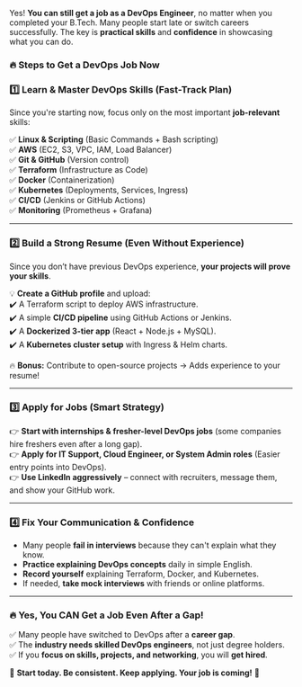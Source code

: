 Yes! **You can still get a job as a DevOps Engineer**, no matter when you completed your B.Tech. Many people start late or switch careers successfully. The key is **practical skills** and **confidence** in showcasing what you can do.  

### **🔥 Steps to Get a DevOps Job Now**  

### **1️⃣ Learn & Master DevOps Skills (Fast-Track Plan)**
Since you're starting now, focus only on the most important **job-relevant** skills:  

✅ **Linux & Scripting** (Basic Commands + Bash scripting)  
✅ **AWS** (EC2, S3, VPC, IAM, Load Balancer)  
✅ **Git & GitHub** (Version control)  
✅ **Terraform** (Infrastructure as Code)  
✅ **Docker** (Containerization)  
✅ **Kubernetes** (Deployments, Services, Ingress)  
✅ **CI/CD** (Jenkins or GitHub Actions)  
✅ **Monitoring** (Prometheus + Grafana)  

---

### **2️⃣ Build a Strong Resume (Even Without Experience)**
Since you don’t have previous DevOps experience, **your projects will prove your skills**.  

💡 **Create a GitHub profile** and upload:  
✔️ A Terraform script to deploy AWS infrastructure.  
✔️ A simple **CI/CD pipeline** using GitHub Actions or Jenkins.  
✔️ A **Dockerized 3-tier app** (React + Node.js + MySQL).  
✔️ A **Kubernetes cluster setup** with Ingress & Helm charts.  

🔥 **Bonus:** Contribute to open-source projects → Adds experience to your resume!  

---

### **3️⃣ Apply for Jobs (Smart Strategy)**
👉 **Start with internships & fresher-level DevOps jobs** (some companies hire freshers even after a long gap).  
👉 **Apply for IT Support, Cloud Engineer, or System Admin roles** (Easier entry points into DevOps).  
👉 **Use LinkedIn aggressively** – connect with recruiters, message them, and show your GitHub work.  

---

### **4️⃣ Fix Your Communication & Confidence**
- Many people **fail in interviews** because they can't explain what they know.  
- **Practice explaining DevOps concepts** daily in simple English.  
- **Record yourself** explaining Terraform, Docker, and Kubernetes.  
- If needed, **take mock interviews** with friends or online platforms.  

---

### **🔥 Yes, You CAN Get a Job Even After a Gap!**
✅ Many people have switched to DevOps after a **career gap**.  
✅ The **industry needs skilled DevOps engineers**, not just degree holders.  
✅ If you **focus on skills, projects, and networking**, you will **get hired**.  

🚀 **Start today. Be consistent. Keep applying. Your job is coming!** 💪